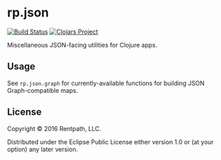 # rp.json

[![Build Status](https://travis-ci.org/rentpath/rp-json-clj.svg?branch=master)](https://travis-ci.org/rentpath/rp-json-clj) [![Clojars Project](https://img.shields.io/clojars/v/com.rentpath/rp-json-clj.svg)](https://clojars.org/com.rentpath/rp-json-clj)

Miscellaneous JSON-facing utilities for Clojure apps.

## Usage

See `rp.json.graph` for currently-available functions for building JSON Graph-compatible maps.

## License

Copyright © 2016 Rentpath, LLC.

Distributed under the Eclipse Public License either version 1.0 or (at
your option) any later version.
